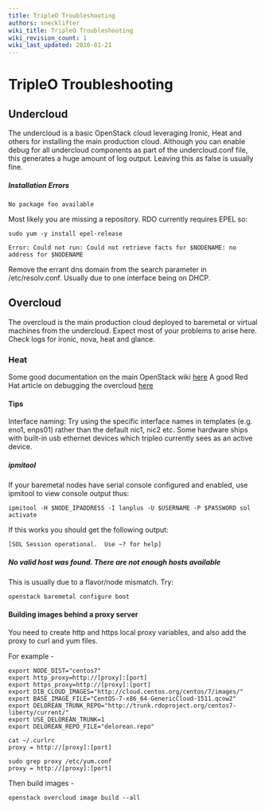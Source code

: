 ```yaml
---
title: TripleO Troubleshooting
authors: snecklifter
wiki_title: TripleO Troubleshooting
wiki_revision_count: 1
wiki_last_updated: 2016-01-21
---
```


# TripleO Troubleshooting

## Undercloud

The undercloud is a basic OpenStack cloud leveraging Ironic, Heat and others for installing the main production cloud. Although you can enable debug for all undercloud components as part of the undercloud.conf file, this generates a huge amount of log output. Leaving this as false is usually fine.

##### Installation Errors
~~~
No package foo available
~~~
Most likely you are missing a repository. RDO currently requires EPEL so:

~~~
sudo yum -y install epel-release
~~~

~~~
Error: Could not run: Could not retrieve facts for $NODENAME: no address for $NODENAME
~~~
Remove the errant dns domain from the search parameter in /etc/resolv.conf. Usually due to one interface being on DHCP.

## Overcloud

The overcloud is the main production cloud deployed to baremetal or virtual machines from the undercloud. Expect most of your problems to arise here. Check logs for ironic, nova, heat and glance.

### Heat

Some good documentation on the main OpenStack wiki [here](https://wiki.openstack.org/wiki/Heat/TroubleShooting)
A good Red Hat article on debugging the overcloud [here](https://access.redhat.com/solutions/1982603)

#### Tips

Interface naming: Try using the specific interface names in templates (e.g. eno1, enps01) rather than the default nic1, nic2 etc. Some hardware ships with built-in usb ethernet devices which tripleo currently sees as an active device.

##### ipmitool

If your baremetal nodes have serial console configured and enabled, use ipmitool to view console output thus:

~~~
ipmitool -H $NODE_IPADDRESS -I lanplus -U $USERNAME -P $PASSWORD sol activate
~~~
If this works you should get the following output:

~~~
[SOL Session operational.  Use ~? for help]
~~~

##### No valid host was found. There are not enough hosts available

This is usually due to a flavor/node mismatch. Try:

~~~
openstack baremetal configure boot
~~~

#### Building images behind a proxy server

You need to create http and https local proxy variables, and also add the proxy to curl and yum files.

For example - 

~~~
export NODE_DIST="centos7"
export http_proxy=http://[proxy]:[port]
export https_proxy=http://[proxy]:[port]
export DIB_CLOUD_IMAGES="http://cloud.centos.org/centos/7/images/"
export BASE_IMAGE_FILE="CentOS-7-x86_64-GenericCloud-1511.qcow2"
export DELOREAN_TRUNK_REPO="http://trunk.rdoproject.org/centos7-liberty/current/"
export USE_DELOREAN_TRUNK=1
export DELOREAN_REPO_FILE="delorean.repo"
~~~

~~~
cat ~/.curlrc
proxy = http://[proxy]:[port]

sudo grep proxy /etc/yum.conf 
proxy = http://[proxy]:[port]
~~~

Then build images - 

~~~
openstack overcloud image build --all
~~~
